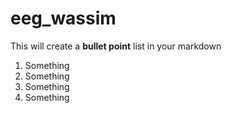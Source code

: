 # eeg_wassim
 This will create a **bullet point** list in your markdown
1. Something
  1. Something
  2. Something
3. Something

